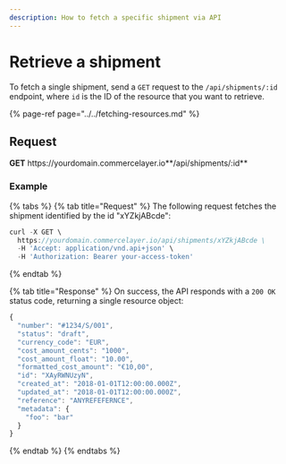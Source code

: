 ```yaml
---
description: How to fetch a specific shipment via API
---
```


# Retrieve a shipment

To fetch a single shipment, send a `GET` request to the `/api/shipments/:id` endpoint, where `id` is the ID of the resource that you want to retrieve.

{% page-ref page="../../fetching-resources.md" %}

## Request

**GET** https://<i></i>yourdomain.commercelayer.io**/api/shipments/:id**

### **Example**

{% tabs %}
{% tab title="Request" %}
The following request fetches the shipment identified by the id "xYZkjABcde":

```javascript
curl -X GET \
  https://yourdomain.commercelayer.io/api/shipments/xYZkjABcde \
  -H 'Accept: application/vnd.api+json' \
  -H 'Authorization: Bearer your-access-token'
```
{% endtab %}

{% tab title="Response" %}
On success, the API responds with a `200 OK` status code, returning a single resource object:

```javascript
{
  "number": "#1234/S/001",
  "status": "draft",
  "currency_code": "EUR",
  "cost_amount_cents": "1000",
  "cost_amount_float": "10.00",
  "formatted_cost_amount": "€10,00",
  "id": "XAyRWNUzyN",
  "created_at": "2018-01-01T12:00:00.000Z",
  "updated_at": "2018-01-01T12:00:00.000Z",
  "reference": "ANYREFEFERNCE",
  "metadata": {
    "foo": "bar"
  }
}
```
{% endtab %}
{% endtabs %}
